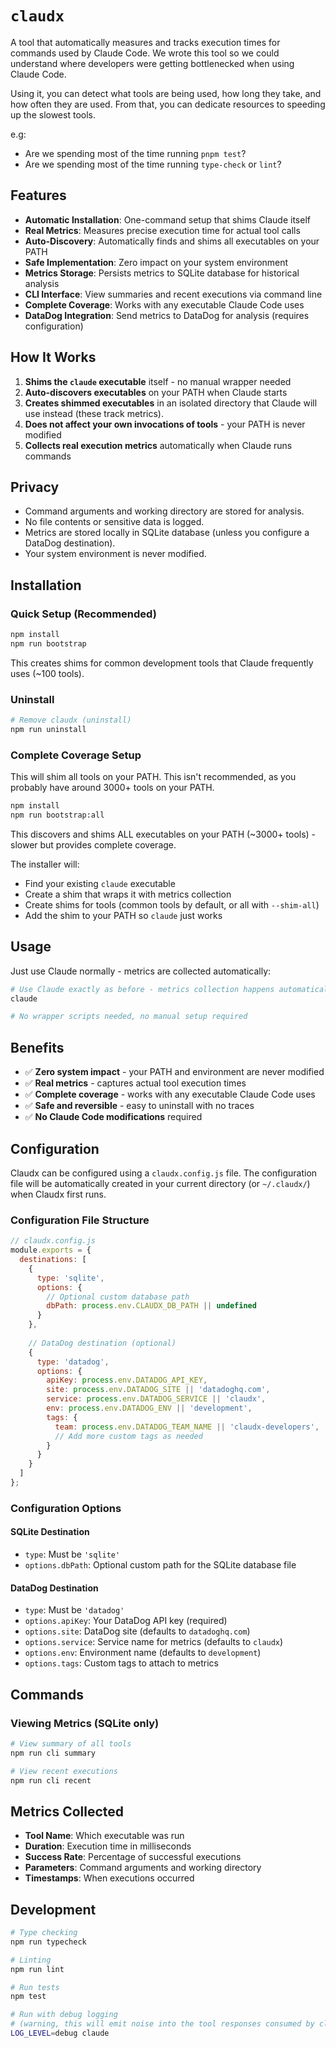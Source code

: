 # `claudx`

A tool that automatically measures and tracks execution times for commands used by Claude Code.
We wrote this tool so we could understand where developers were getting bottlenecked when using Claude Code.

Using it, you can detect what tools are being used, how long they take, and how often they are used.
From that, you can dedicate resources to speeding up the slowest tools.

e.g:

- Are we spending most of the time running `pnpm test`?
- Are we spending most of the time running `type-check` or `lint`?

## Features

- **Automatic Installation**: One-command setup that shims Claude itself
- **Real Metrics**: Measures precise execution time for actual tool calls
- **Auto-Discovery**: Automatically finds and shims all executables on your PATH
- **Safe Implementation**: Zero impact on your system environment  
- **Metrics Storage**: Persists metrics to SQLite database for historical analysis
- **CLI Interface**: View summaries and recent executions via command line
- **Complete Coverage**: Works with any executable Claude Code uses
- **DataDog Integration**: Send metrics to DataDog for analysis (requires configuration)

## How It Works

1. **Shims the `claude` executable** itself - no manual wrapper needed
2. **Auto-discovers executables** on your PATH when Claude starts
3. **Creates shimmed executables** in an isolated directory that Claude will use instead (these track metrics).
4. **Does not affect your own invocations of tools** - your PATH is never modified
5. **Collects real execution metrics** automatically when Claude runs commands

## Privacy

- Command arguments and working directory are stored for analysis.
- No file contents or sensitive data is logged.
- Metrics are stored locally in SQLite database (unless you configure a DataDog destination).
- Your system environment is never modified.

## Installation

### Quick Setup (Recommended)

```bash
npm install
npm run bootstrap
```

This creates shims for common development tools that Claude frequently uses (~100 tools).

### Uninstall

```bash
# Remove claudx (uninstall)
npm run uninstall
```

### Complete Coverage Setup

This will shim all tools on your PATH.
This isn't recommended, as you probably have around 3000+ tools on your PATH.

```bash
npm install
npm run bootstrap:all
```

This discovers and shims ALL executables on your PATH (~3000+ tools) - slower but provides complete coverage.

The installer will:
- Find your existing `claude` executable
- Create a shim that wraps it with metrics collection
- Create shims for tools (common tools by default, or all with `--shim-all`)
- Add the shim to your PATH so `claude` just works

## Usage

Just use Claude normally - metrics are collected automatically:

```bash
# Use Claude exactly as before - metrics collection happens automatically
claude

# No wrapper scripts needed, no manual setup required
```

## Benefits

- ✅ **Zero system impact** - your PATH and environment are never modified
- ✅ **Real metrics** - captures actual tool execution times 
- ✅ **Complete coverage** - works with any executable Claude Code uses
- ✅ **Safe and reversible** - easy to uninstall with no traces
- ✅ **No Claude Code modifications** required

## Configuration

Claudx can be configured using a `claudx.config.js` file. The configuration file will be automatically created in your current directory (or `~/.claudx/`) when Claudx first runs.

### Configuration File Structure

```javascript
// claudx.config.js
module.exports = {
  destinations: [
    {
      type: 'sqlite',
      options: {
        // Optional custom database path
        dbPath: process.env.CLAUDX_DB_PATH || undefined
      }
    },
    
    // DataDog destination (optional)
    {
      type: 'datadog',
      options: {
        apiKey: process.env.DATADOG_API_KEY,
        site: process.env.DATADOG_SITE || 'datadoghq.com',
        service: process.env.DATADOG_SERVICE || 'claudx',
        env: process.env.DATADOG_ENV || 'development',
        tags: {
          team: process.env.DATADOG_TEAM_NAME || 'claudx-developers',
          // Add more custom tags as needed
        }
      }
    }
  ]
};
```

### Configuration Options

#### SQLite Destination
- `type`: Must be `'sqlite'`
- `options.dbPath`: Optional custom path for the SQLite database file

#### DataDog Destination
- `type`: Must be `'datadog'`
- `options.apiKey`: Your DataDog API key (required)
- `options.site`: DataDog site (defaults to `datadoghq.com`)
- `options.service`: Service name for metrics (defaults to `claudx`)
- `options.env`: Environment name (defaults to `development`)
- `options.tags`: Custom tags to attach to metrics

## Commands

### Viewing Metrics (SQLite only)

```bash
# View summary of all tools
npm run cli summary

# View recent executions
npm run cli recent
```

## Metrics Collected

- **Tool Name**: Which executable was run
- **Duration**: Execution time in milliseconds
- **Success Rate**: Percentage of successful executions
- **Parameters**: Command arguments and working directory
- **Timestamps**: When executions occurred

## Development

```bash
# Type checking
npm run typecheck

# Linting
npm run lint

# Run tests
npm test
```

```bash
# Run with debug logging
# (warning, this will emit noise into the tool responses consumed by claude)
LOG_LEVEL=debug claude
```